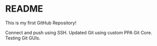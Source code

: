 # README #

This is my first GitHub Repository!

Connect and push using SSH. Updated Git using custom PPA Git Core.
Testing Git GUIs.
